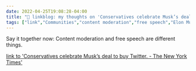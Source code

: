 ```yaml
---
date: 2022-04-25T19:08:28-04:00
title: "🔗 linkblog: my thoughts on 'Conservatives celebrate Musk’s deal to buy Twitter. - The New York Times'"
tags: ["link","Communities","content moderation","free speech","Elon Musk","Twitter"]
---
```

Say it together now: Content moderation and free speech are different things.
 
[link to 'Conservatives celebrate Musk’s deal to buy Twitter. - The New York Times'](https://www.nytimes.com/2022/04/25/technology/conservatives-musk-twitter.html)
